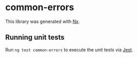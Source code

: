 # common-errors

This library was generated with [Nx](https://nx.dev).

## Running unit tests

Run `ng test common-errors` to execute the unit tests via [Jest](https://jestjs.io).

